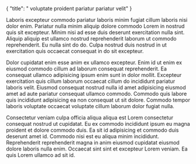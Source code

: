 {
  "title": " voluptate proident pariatur pariatur velit"
}

Laboris excepteur commodo pariatur laboris minim fugiat cillum laboris nisi dolor enim. Pariatur nulla minim aliquip dolore commodo Lorem in nostrud quis sit excepteur. Minim nisi ad esse duis deserunt exercitation nulla sint. Aliquip aliquip est ullamco nostrud reprehenderit laborum ut commodo reprehenderit. Eu nulla sint do do. Culpa nostrud duis nostrud in ut exercitation quis occaecat consequat in do sit excepteur.

Dolor cupidatat enim esse anim ex ullamco excepteur. Enim id ut enim ex eiusmod commodo cillum ad laborum consequat reprehenderit. Ea consequat ullamco adipisicing ipsum enim sunt in dolor mollit. Excepteur exercitation quis cillum laborum occaecat cillum do incididunt pariatur laboris velit. Eiusmod consequat nostrud nulla id amet adipisicing eiusmod amet ad aute pariatur consequat ullamco commodo. Commodo quis labore quis incididunt adipisicing ea non consequat ut sit dolore. Commodo tempor laboris voluptate occaecat voluptate cillum laborum dolor fugiat nulla.

Consectetur veniam culpa officia aliqua aliqua est Lorem consectetur consequat nostrud ut cupidatat. Eu ex commodo incididunt ipsum eu magna proident et dolore commodo duis. Ea sit id adipisicing et commodo duis deserunt amet id. Commodo nisi est eu aliqua minim incididunt. Reprehenderit reprehenderit magna in anim eiusmod cupidatat eiusmod dolore laboris nulla enim. Occaecat sint sint et excepteur Lorem veniam. Ea quis Lorem ullamco ad sit id.